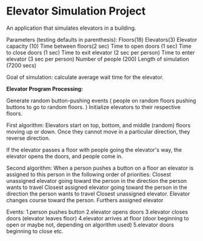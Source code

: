 # Elevator Simulation Project

An application that simulates elevators in a building.

Parameters (testing defaults in parenthesis):
Floors(18)
Elevators(3)
Elevator capacity (10)
Time between floors(2 sec)
Time to open doors (1 sec)
Time to close doors (1 sec)
Time to exit elevator (2 sec per person)
Time to enter elevator (3 sec per person)
Number of people (200)
Length of simulation (7200 secs)

Goal of simulation: calculate average wait time for the elevator.

<b>Elevator Program Processing:</b>

Generate random button-pushing events ( people on random floors pushing buttons to go to random floors. )
Initialize elevators to their respective floors. 

First algorithm:
Elevators start on top, bottom, and middle (random) floors moving up or down. Once they cannot move in a particular direction, they reverse direction.

If the elevator passes a floor with people going the elevator's way, the elevator opens the doors, and people come in.

Second algorithm:
When a person pushes a button on a floor an elevator is assigned to this person in the following order of priorities:
Closest unassigned elevator going toward the person in the direction the person wants to travel
Closest assigned elevator going toward the person in the direction the person wants to travel
Closest unassigned elevator. Elevator changes course toward the person.
Furthers assigned elevator

Events:
1.person pushes button
2.elevator opens doors
3.elevator closes doors (elevator leaves floor)
4.elevator arrives at floor (door beginning to open or maybe not, depending on algorithm used)
5.elevator doors beginning to close
etc.
